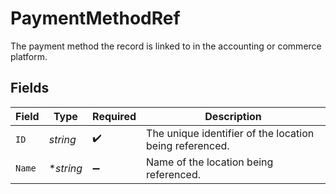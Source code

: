# PaymentMethodRef

The payment method the record is linked to in the accounting or commerce platform.


## Fields

| Field                                                   | Type                                                    | Required                                                | Description                                             |
| ------------------------------------------------------- | ------------------------------------------------------- | ------------------------------------------------------- | ------------------------------------------------------- |
| `ID`                                                    | *string*                                                | :heavy_check_mark:                                      | The unique identifier of the location being referenced. |
| `Name`                                                  | **string*                                               | :heavy_minus_sign:                                      | Name of the location being referenced.                  |